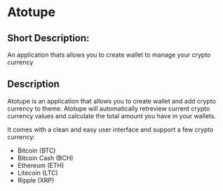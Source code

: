 # Atotupe

## Short Description: 
An application thats allows you to create wallet to manage your crypto currency

## Description
Atotupe is an application that allows you to create wallet and add crypto currency to theme. 
Atotupe will automatically retreview current crypto currency values and calculate the total amount you have in your wallets.

It comes with a clean and easy user interface and support a few crypto currency: 
- Bitcoin (BTC)
- Bitcoin Cash (BCH)
- Ethereum (ETH)
- Litecoin (LTC)
- Ripple (XRP)